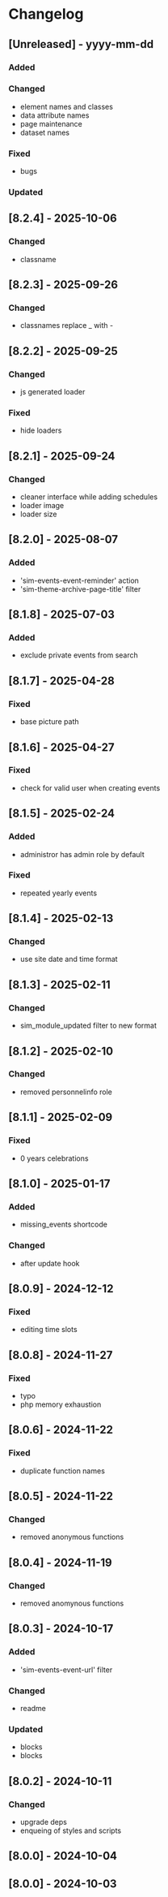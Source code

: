 # Changelog
## [Unreleased] - yyyy-mm-dd

### Added

### Changed
- element names and classes
- data attribute names
- page maintenance
- dataset names

### Fixed
- bugs

### Updated

## [8.2.4] - 2025-10-06


### Changed
- classname

## [8.2.3] - 2025-09-26


### Changed
- classnames replace _ with -

## [8.2.2] - 2025-09-25


### Changed
- js generated loader

### Fixed
- hide loaders

## [8.2.1] - 2025-09-24


### Changed
- cleaner interface while adding schedules
- loader image
- loader size

## [8.2.0] - 2025-08-07


### Added
- 'sim-events-event-reminder' action
- 'sim-theme-archive-page-title' filter

## [8.1.8] - 2025-07-03


### Added
- exclude private events from search

## [8.1.7] - 2025-04-28


### Fixed
- base picture path

## [8.1.6] - 2025-04-27


### Fixed
- check for valid user when creating events

## [8.1.5] - 2025-02-24


### Added
- administror has admin role by default

### Fixed
- repeated yearly events

## [8.1.4] - 2025-02-13


### Changed
- use site date and time format

## [8.1.3] - 2025-02-11


### Changed
- sim_module_updated filter to new format

## [8.1.2] - 2025-02-10


### Changed
- removed personnelinfo role

## [8.1.1] - 2025-02-09


### Fixed
- 0 years celebrations

## [8.1.0] - 2025-01-17


### Added
- missing_events shortcode

### Changed
- after update hook

## [8.0.9] - 2024-12-12


### Fixed
- editing time slots

## [8.0.8] - 2024-11-27


### Fixed
- typo
- php memory exhaustion

## [8.0.6] - 2024-11-22


### Fixed
- duplicate function names

## [8.0.5] - 2024-11-22


### Changed
- removed anonymous functions

## [8.0.4] - 2024-11-19


### Changed
- removed anomynous functions

## [8.0.3] - 2024-10-17


### Added
- 'sim-events-event-url' filter

### Changed
- readme

### Updated
- blocks
- blocks

## [8.0.2] - 2024-10-11


### Changed
- upgrade deps
- enqueing of styles and scripts

## [8.0.0] - 2024-10-04


## [8.0.0] - 2024-10-03
